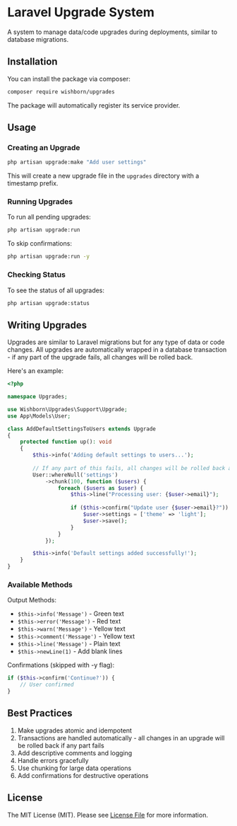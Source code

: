# Laravel Upgrade System

A system to manage data/code upgrades during deployments, similar to database migrations.

## Installation

You can install the package via composer:

```bash
composer require wishborn/upgrades
```

The package will automatically register its service provider.

## Usage

### Creating an Upgrade

```bash
php artisan upgrade:make "Add user settings"
```

This will create a new upgrade file in the `upgrades` directory with a timestamp prefix.

### Running Upgrades

To run all pending upgrades:

```bash
php artisan upgrade:run
```

To skip confirmations:

```bash
php artisan upgrade:run -y
```

### Checking Status

To see the status of all upgrades:

```bash
php artisan upgrade:status
```

## Writing Upgrades

Upgrades are similar to Laravel migrations but for any type of data or code changes. All upgrades are automatically wrapped in a database transaction - if any part of the upgrade fails, all changes will be rolled back.

Here's an example:

```php
<?php

namespace Upgrades;

use Wishborn\Upgrades\Support\Upgrade;
use App\Models\User;

class AddDefaultSettingsToUsers extends Upgrade
{
    protected function up(): void
    {
        $this->info('Adding default settings to users...');
        
        // If any part of this fails, all changes will be rolled back automatically
        User::whereNull('settings')
            ->chunk(100, function ($users) {
                foreach ($users as $user) {
                    $this->line("Processing user: {$user->email}");
                    
                    if ($this->confirm("Update user {$user->email}?")) {
                        $user->settings = ['theme' => 'light'];
                        $user->save();
                    }
                }
            });

        $this->info('Default settings added successfully!');
    }
}
```

### Available Methods

Output Methods:
- `$this->info('Message')` - Green text
- `$this->error('Message')` - Red text
- `$this->warn('Message')` - Yellow text
- `$this->comment('Message')` - Yellow text
- `$this->line('Message')` - Plain text
- `$this->newLine(1)` - Add blank lines

Confirmations (skipped with -y flag):
```php
if ($this->confirm('Continue?')) {
    // User confirmed
}
```

## Best Practices

1. Make upgrades atomic and idempotent
2. Transactions are handled automatically - all changes in an upgrade will be rolled back if any part fails
3. Add descriptive comments and logging
4. Handle errors gracefully
5. Use chunking for large data operations
6. Add confirmations for destructive operations

## License

The MIT License (MIT). Please see [License File](LICENSE.md) for more information. 